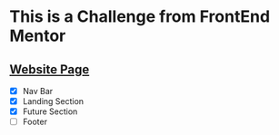 # This is a Challenge from FrontEnd Mentor
[Website Page](https://ali-eldeba.github.io/FrontEnd-Mentor-Challenge1/)
---
* [x] Nav Bar
* [x] Landing Section
* [x] Future Section
* [ ] Footer
